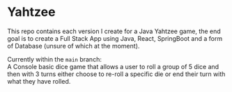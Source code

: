 # Yahtzee
This repo contains each version I create for a Java Yahtzee game, the end goal is to create a Full Stack App using Java, React, SpringBoot and a form of Database (unsure of which at the moment).

Currently within the `main` branch:<br>
A Console basic dice game that allows a user to roll a group of 5 dice and then with 3 turns either choose to re-roll a specific die or end their turn with what they have rolled.